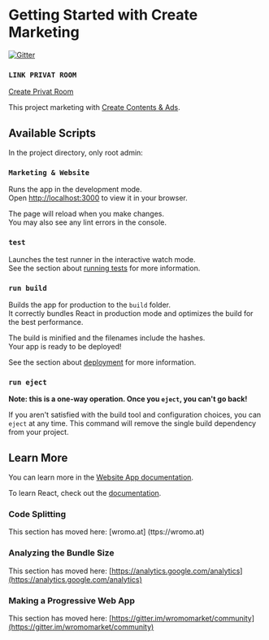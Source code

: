 # Getting Started with Create Marketing


[![Gitter](https://badges.gitter.im/wromomarket/privat_marketing.svg)](https://gitter.im/wromomarket/privat_marketing?utm_source=badge&utm_medium=badge&utm_campaign=pr-badge)

### `LINK PRIVAT ROOM`
[Create Privat Room](https://gitter.im/wromomarket/privat_marketing?utm_source=share-link&utm_medium=link&utm_campaign=share-link)

This project marketing with [Create Contents & Ads](https://wromo.at/).

## Available Scripts

In the project directory, only root admin:

### `Marketing & Website`

Runs the app in the development mode.\
Open [http://localhost:3000](http://localhost:3000) to view it in your browser.

The page will reload when you make changes.\
You may also see any lint errors in the console.

### `test`

Launches the test runner in the interactive watch mode.\
See the section about [running tests](https://....) for more information.

### `run build`

Builds the app for production to the `build` folder.\
It correctly bundles React in production mode and optimizes the build for the best performance.

The build is minified and the filenames include the hashes.\
Your app is ready to be deployed!

See the section about [deployment](https://wordpress.org) for more information.

### `run eject`

**Note: this is a one-way operation. Once you `eject`, you can't go back!**

If you aren't satisfied with the build tool and configuration choices, you can `eject` at any time. This command will remove the single build dependency from your project.



## Learn More

You can learn more in the [Website App documentation](https://wromo.at).

To learn React, check out the [ documentation](https://..../).

### Code Splitting

This section has moved here: [wromo.at] (ttps://wromo.at)

### Analyzing the Bundle Size

This section has moved here: [https://analytics.google.com/analytics](https://analytics.google.com/analytics)

### Making a Progressive Web App

This section has moved here: [https://gitter.im/wromomarket/community](https://gitter.im/wromomarket/community)


